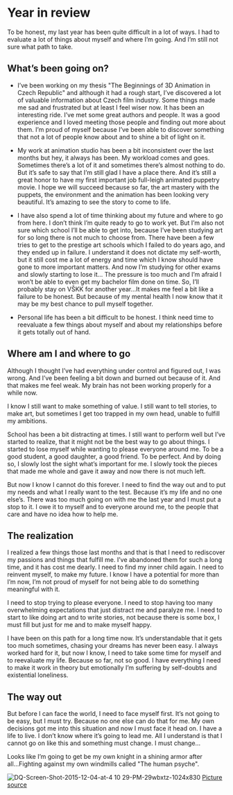 # Year in review 

To be honest, my last year has been quite difficult in a lot of ways. I had to evaluate a lot of things about myself and where I’m going. And I’m still not sure what path to take. 

## What’s been going on? 
- I’ve been working on my thesis "The Beginnings of 3D Animation in Czech Republic" and although it had a rough start, I’ve discovered a lot of valuable information about Czech film industry. Some things made me sad and frustrated but at least I feel wiser now. It has been an interesting ride. I’ve met some great authors and people. It was a good experience and I loved meeting those people and finding out more about them. I’m proud of myself because I’ve been able to discover something that not a lot of people know about and to shine a bit of light on it.
  
- My work at animation studio has been a bit inconsistent over the last months but hey, it always has been. My workload comes and goes. Sometimes there’s a lot of it and sometimes there’s almost nothing to do. But it’s safe to say that I’m still glad I have a place there. And it’s still a great honor to have my first important job full-leigh animated puppetry movie. I hope we will succeed because so far, the art mastery with the puppets, the environment and the animation has been looking very beautiful. It’s amazing to see the story to come to life.
  
- I have also spend a lot of time thinking about my future and where to go from here. I don’t think I’m quite ready to go to work yet. But I’m also not sure which school I’ll be able to get into, because I’ve been studying art for so long there is not much to choose from. There have been a few tries to get to the prestige art schools which I failed to do years ago, and they ended up in failure. I understand it does not dictate my self-worth, but it still cost me a lot of energy and time which I know should have gone to more important matters. And now I’m studying for other exams and slowly starting to lose it… The pressure is too much and I’m afraid I won’t be able to even get my bachelor film done on time. So, I’ll probably stay on VŠKK for another year...It makes me feel a bit like a failure to be honest. But because of my mental health I now know that it may be my best chance to pull myself together.

- Personal life has been a bit difficult to be honest. I think need time to reevaluate a few things about myself and about my relationships before it gets totally out of hand. 

## Where am I and where to go

Although I thought I’ve had everything under control and figured out, I was wrong. And I’ve been feeling a bit down and burned out because of it. And that makes me feel weak. My brain has not been working properly for a while now. 

I know I still want to make something of value. I still want to tell stories, to make art, but sometimes I get too trapped in my own head, unable to fulfill my ambitions. 

School has been a bit distracting at times. I still want to perform well but I’ve started to realize, that it might not be the best way to go about things. I started to lose myself while wanting to please everyone around me. To be a good student, a good daughter, a good friend. To be perfect. And by doing so, I slowly lost the sight what’s important for me. I slowly took the pieces that made me whole and gave it away and now there is not much left. 

But now I know I cannot do this forever. I need to find the way out and to put my needs and what I really want to the test. Because it’s my life and no one else’s. There was too much going on with me the last year and I must put a stop to it. I owe it to myself and to everyone around me, to the people that care and have no idea how to help me. 

## The realization 

I realized a few things those last months and that is that I need to rediscover my passions and things that fulfill me. I’ve abandoned them for such a long time, and it has cost me dearly. I need to find my inner child again. I need to reinvent myself, to make my future. I know I have a potential for more than I’m now, I’m not proud of myself for not being able to do something meaningful with it. 

I need to stop trying to please everyone. I need to stop having too many overwhelming expectations that just distract me and paralyze me. I need to start to like doing art and to write stories, not because there is some box, I must fill but just for me and to make myself happy. 

I have been on this path for a long time now. It’s understandable that it gets too much sometimes, chasing your dreams has never been easy. I always worked hard for it, but now I know, I need to take some time for myself and to reevaluate my life. Because so far, not so good. I have everything I need to make it work in theory but emotionally I’m suffering by self-doubts and existential loneliness. 

## The way out 

But before I can face the world, I need to face myself first. It’s not going to be easy, but I must try. Because no one else can do that for me. My own decisions got me into this situation and now I must face it head on. I have a life to live. I don’t know where it’s going to lead me. All I understand is that I cannot go on like this and something must change. I must change… 

Looks like I’m going to get be my own knight in a shining armor after all...Fighting against my own windmills called "The human psyche".


![DQ-Screen-Shot-2015-12-04-at-4 10 29-PM-29wbxtz-1024x830](https://github.com/NatNight99/english-for-designers/assets/129601977/0f0bfd71-36fa-4e7a-a9bf-66970c111f4b)
[Picture source](https://blogs.baylor.edu/artsandsciences/2015/12/11/on-don-quixote/)
